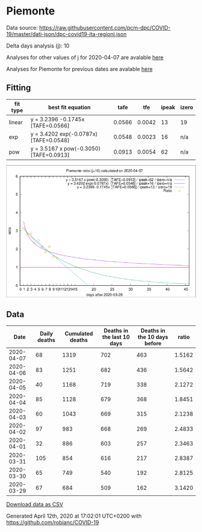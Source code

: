 # Piemonte

Data source: https://raw.githubusercontent.com/pcm-dpc/COVID-19/master/dati-json/dpc-covid19-ita-regioni.json

Delta days analysis (j): 10

Analyses for other values of j for 2020-04-07 are avalable [here](../2020-04-07/README.md)

Analyses for Piemonte for previous dates are avalable [here](../README.md)

## Fitting 
|fit type|best fit equation|tafe|tfe|ipeak|izero|
|-------|-----|--------|------|---|---|
|linear|y = 3.2396 -0.1745x  [TAFE=0.0566]|0.0566|0.0042|13|19|
|exp|y = 3.4202 exp(-0.0787x)  [TAFE=0.0548]|0.0548|0.0023|16|n/a|
|pow|y = 3.5167 x pow(-0.3050)  [TAFE=0.0913]|0.0913|0.0054|62|n/a|

![Plot](COVID-19_piemonte_j10_2020-04-07.png)

## Data
|Date|Daily deaths|Cumulated deaths|Deaths in the last 10 days|Deaths in the 10 days before|ratio|
|----|----------|-----------|-------|--------------------|-----|
|2020-04-07|68|1319|702|463|1.5162|
|2020-04-06|83|1251|682|436|1.5642|
|2020-04-05|40|1168|719|338|2.1272|
|2020-04-04|85|1128|679|368|1.8451|
|2020-04-03|60|1043|669|315|2.1238|
|2020-04-02|97|983|668|269|2.4833|
|2020-04-01|32|886|603|257|2.3463|
|2020-03-31|105|854|616|217|2.8387|
|2020-03-30|65|749|540|192|2.8125|
|2020-03-29|67|684|509|162|3.1420|

[Download data as CSV](COVID-19_piemonte_j10_2020-04-07.csv)

Generated April 12th, 2020 at 17:02:01 UTC+0200 with https://github.com/robianc/COVID-19
